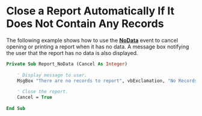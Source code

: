 
# Close a Report Automatically If It Does Not Contain Any Records

The following example shows how to use the  **[NoData](FA5F22B1-3695-BD16-2CA3-B2A1CC1F1D94.md)** event to cancel opening or printing a report when it has no data. A message box notifying the user that the report has no data is also displayed.


```vb
Private Sub Report_NoData (Cancel As Integer) 
     
    ' Display message to user. 
    MsgBox "There are no records to report", vbExclamation, "No Records" 
 
    ' Close the report. 
    Cancel = True 
 
End Sub
```

